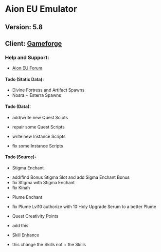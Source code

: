 # Aion EU Emulator
## Version: 5.8
## Client: [Gameforge](https://de.aion.gameforge.com/website/download/)

### Help and Support:
* [Aion EU Forum](http://falke34.bplaced.net)

#### Todo (Static Data):
* Divine Fortress and Artifact Spawns
* Nosra + Esterra Spawns

#### Todo (Data):
* add/write new Quest Scipts
* repair some Quest Scripts

* write new Instance Scripts
* fix some Instance Scripts

#### Todo (Source):
* Stigma Enchant 
- add/find Bonus Stigma Slot and add Sigma Enchant Bonus
- fix Stigma with Stigma Enchant
- fix Kinah

* Plume Enchant
- fix Plume Lvl10 authorize with 10 Holy Upgrade Serum to a better Plume

* Quest Creativity Points
- add this

* Skill Enhance
- this change the Skills not + the Skills